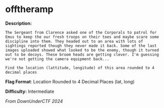 # offtheramp
**Description:**
```
The Sergeant from Clarence asked one of the Corporals to patrol for Emus to keep the our fresh troops on their toes and maybe scare some discipline into them. They headed out to an area with lots of sightings reported though they never made it back. Some of the last images uploaded showed what looked to be the enemy, though it turned out to be decoys. These broom heads are getting clever. I'm guessing we're not getting the camera equipment back...

Find the location (lattitude, longitude) of this area rounded to 4 decimal places
```

**Flag Format**: Location Rounded to 4 Decimal Places (lat, long)

**Difficulty:** Intermediate

*From DownUnderCTF 2024*